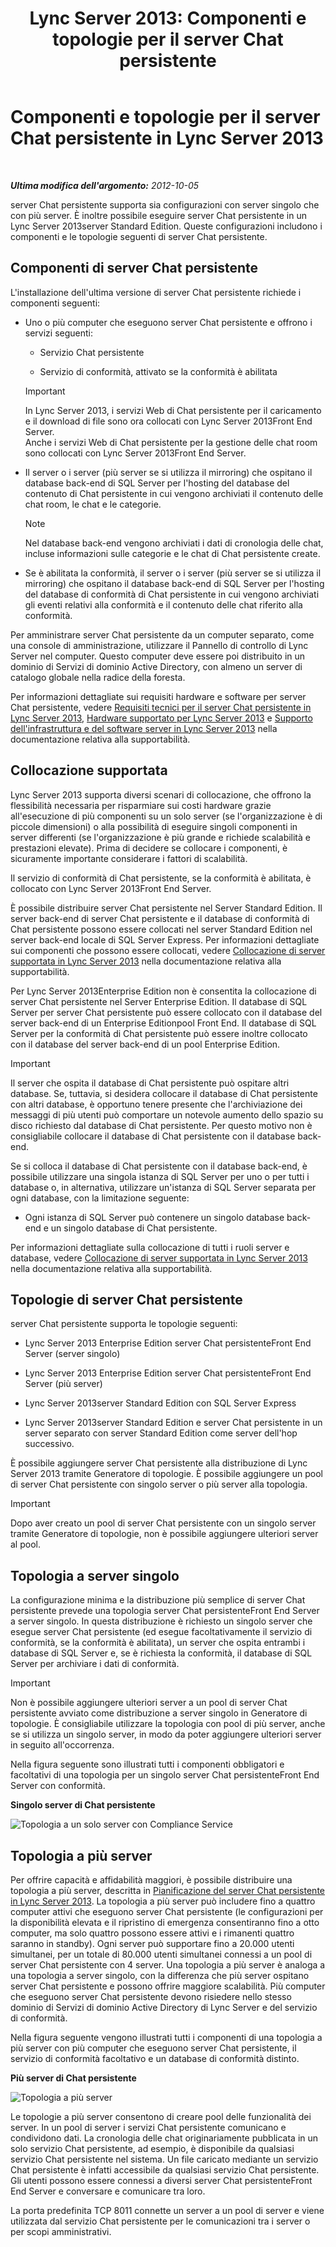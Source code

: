 ﻿---
title: 'Lync Server 2013: Componenti e topologie per il server Chat persistente'
TOCTitle: Componenti e topologie per il server Chat persistente
ms:assetid: 6a0a14a0-baad-44e9-b26e-4d192c0a0e70
ms:mtpsurl: https://technet.microsoft.com/it-it/library/Gg398500(v=OCS.15)
ms:contentKeyID: 49300868
ms.date: 08/24/2015
mtps_version: v=OCS.15
ms.translationtype: HT
---

# Componenti e topologie per il server Chat persistente in Lync Server 2013

 

_**Ultima modifica dell'argomento:** 2012-10-05_

server Chat persistente supporta sia configurazioni con server singolo che con più server. È inoltre possibile eseguire server Chat persistente in un Lync Server 2013server Standard Edition. Queste configurazioni includono i componenti e le topologie seguenti di server Chat persistente.

## Componenti di server Chat persistente

L'installazione dell'ultima versione di server Chat persistente richiede i componenti seguenti:

  - Uno o più computer che eseguono server Chat persistente e offrono i servizi seguenti:
    
      - Servizio Chat persistente
    
      - Servizio di conformità, attivato se la conformità è abilitata
    
    > [!important]  
    > In Lync Server 2013, i servizi Web di Chat persistente per il caricamento e il download di file sono ora collocati con Lync Server 2013Front End Server.<br />    Anche i servizi Web di Chat persistente per la gestione delle chat room sono collocati con Lync Server 2013Front End Server.

  - Il server o i server (più server se si utilizza il mirroring) che ospitano il database back-end di SQL Server per l'hosting del database del contenuto di Chat persistente in cui vengono archiviati il contenuto delle chat room, le chat e le categorie.
    

    > [!NOTE]
    > Nel database back-end vengono archiviati i dati di cronologia delle chat, incluse informazioni sulle categorie e le chat di Chat persistente create.



  - Se è abilitata la conformità, il server o i server (più server se si utilizza il mirroring) che ospitano il database back-end di SQL Server per l'hosting del database di conformità di Chat persistente in cui vengono archiviati gli eventi relativi alla conformità e il contenuto delle chat riferito alla conformità.

Per amministrare server Chat persistente da un computer separato, come una console di amministrazione, utilizzare il Pannello di controllo di Lync Server nel computer. Questo computer deve essere poi distribuito in un dominio di Servizi di dominio Active Directory, con almeno un server di catalogo globale nella radice della foresta.

Per informazioni dettagliate sui requisiti hardware e software per server Chat persistente, vedere [Requisiti tecnici per il server Chat persistente in Lync Server 2013](lync-server-2013-technical-requirements-for-persistent-chat-server.md), [Hardware supportato per Lync Server 2013](lync-server-2013-supported-hardware.md) e [Supporto dell'infrastruttura e del software server in Lync Server 2013](lync-server-2013-server-software-and-infrastructure-support.md) nella documentazione relativa alla supportabilità.

## Collocazione supportata

Lync Server 2013 supporta diversi scenari di collocazione, che offrono la flessibilità necessaria per risparmiare sui costi hardware grazie all'esecuzione di più componenti su un solo server (se l'organizzazione è di piccole dimensioni) o alla possibilità di eseguire singoli componenti in server differenti (se l'organizzazione è più grande e richiede scalabilità e prestazioni elevate). Prima di decidere se collocare i componenti, è sicuramente importante considerare i fattori di scalabilità.

Il servizio di conformità di Chat persistente, se la conformità è abilitata, è collocato con Lync Server 2013Front End Server.

È possibile distribuire server Chat persistente nel Server Standard Edition. Il server back-end di server Chat persistente e il database di conformità di Chat persistente possono essere collocati nel server Standard Edition nel server back-end locale di SQL Server Express. Per informazioni dettagliate sui componenti che possono essere collocati, vedere [Collocazione di server supportata in Lync Server 2013](lync-server-2013-supported-server-collocation.md) nella documentazione relativa alla supportabilità.

Per Lync Server 2013Enterprise Edition non è consentita la collocazione di server Chat persistente nel Server Enterprise Edition. Il database di SQL Server per server Chat persistente può essere collocato con il database del server back-end di un Enterprise Editionpool Front End. Il database di SQL Server per la conformità di Chat persistente può essere inoltre collocato con il database del server back-end di un pool Enterprise Edition.

> [!important]  
> Il server che ospita il database di Chat persistente può ospitare altri database. Se, tuttavia, si desidera collocare il database di Chat persistente con altri database, è opportuno tenere presente che l'archiviazione dei messaggi di più utenti può comportare un notevole aumento dello spazio su disco richiesto dal database di Chat persistente. Per questo motivo non è consigliabile collocare il database di Chat persistente con il database back-end.

Se si colloca il database di Chat persistente con il database back-end, è possibile utilizzare una singola istanza di SQL Server per uno o per tutti i database o, in alternativa, utilizzare un'istanza di SQL Server separata per ogni database, con la limitazione seguente:

  - Ogni istanza di SQL Server può contenere un singolo database back-end e un singolo database di Chat persistente.

Per informazioni dettagliate sulla collocazione di tutti i ruoli server e database, vedere [Collocazione di server supportata in Lync Server 2013](lync-server-2013-supported-server-collocation.md) nella documentazione relativa alla supportabilità.

## Topologie di server Chat persistente

server Chat persistente supporta le topologie seguenti:

  - Lync Server 2013 Enterprise Edition server Chat persistenteFront End Server (server singolo)

  - Lync Server 2013 Enterprise Edition server Chat persistenteFront End Server (più server)

  - Lync Server 2013server Standard Edition con SQL Server Express

  - Lync Server 2013server Standard Edition e server Chat persistente in un server separato con server Standard Edition come server dell'hop successivo.

È possibile aggiungere server Chat persistente alla distribuzione di Lync Server 2013 tramite Generatore di topologie. È possibile aggiungere un pool di server Chat persistente con singolo server o più server alla topologia.

> [!important]  
> Dopo aver creato un pool di server Chat persistente con un singolo server tramite Generatore di topologie, non è possibile aggiungere ulteriori server al pool.

## Topologia a server singolo

La configurazione minima e la distribuzione più semplice di server Chat persistente prevede una topologia server Chat persistenteFront End Server a server singolo. In questa distribuzione è richiesto un singolo server che esegue server Chat persistente (ed esegue facoltativamente il servizio di conformità, se la conformità è abilitata), un server che ospita entrambi i database di SQL Server e, se è richiesta la conformità, il database di SQL Server per archiviare i dati di conformità.

> [!important]  
> Non è possibile aggiungere ulteriori server a un pool di server Chat persistente avviato come distribuzione a server singolo in Generatore di topologie. È consigliabile utilizzare la topologia con pool di più server, anche se si utilizza un singolo server, in modo da poter aggiungere ulteriori server in seguito all'occorrenza.

Nella figura seguente sono illustrati tutti i componenti obbligatori e facoltativi di una topologia per un singolo server Chat persistenteFront End Server con conformità.

**Singolo server di Chat persistente**

![Topologia a un solo server con Compliance Service](images/Gg398500.9168fa52-61e0-4d17-a14d-45fd32e81456(OCS.15).jpg "Topologia a un solo server con Compliance Service")

## Topologia a più server

Per offrire capacità e affidabilità maggiori, è possibile distribuire una topologia a più server, descritta in [Pianificazione del server Chat persistente in Lync Server 2013](lync-server-2013-planning-for-persistent-chat-server.md). La topologia a più server può includere fino a quattro computer attivi che eseguono server Chat persistente (le configurazioni per la disponibilità elevata e il ripristino di emergenza consentiranno fino a otto computer, ma solo quattro possono essere attivi e i rimanenti quattro saranno in standby). Ogni server può supportare fino a 20.000 utenti simultanei, per un totale di 80.000 utenti simultanei connessi a un pool di server Chat persistente con 4 server. Una topologia a più server è analoga a una topologia a server singolo, con la differenza che più server ospitano server Chat persistente e possono offrire maggiore scalabilità. Più computer che eseguono server Chat persistente devono risiedere nello stesso dominio di Servizi di dominio Active Directory di Lync Server e del servizio di conformità.

Nella figura seguente vengono illustrati tutti i componenti di una topologia a più server con più computer che eseguono server Chat persistente, il servizio di conformità facoltativo e un database di conformità distinto.

**Più server di Chat persistente**

![Topologia a più server](images/Gg398500.19aea898-28df-4d9b-903c-f72ef062d919(OCS.15).jpg "Topologia a più server")

Le topologie a più server consentono di creare pool delle funzionalità dei server. In un pool di server i servizi Chat persistente comunicano e condividono dati. La cronologia delle chat originariamente pubblicata in un solo servizio Chat persistente, ad esempio, è disponibile da qualsiasi servizio Chat persistente nel sistema. Un file caricato mediante un servizio Chat persistente è infatti accessibile da qualsiasi servizio Chat persistente. Gli utenti possono essere connessi a diversi server Chat persistenteFront End Server e conversare e comunicare tra loro.

La porta predefinita TCP 8011 connette un server a un pool di server e viene utilizzata dal servizio Chat persistente per le comunicazioni tra i server o per scopi amministrativi.

